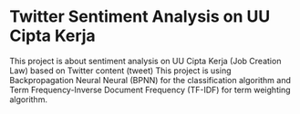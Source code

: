 # Twitter Sentiment Analysis on UU Cipta Kerja
This project is about sentiment analysis on UU Cipta Kerja (Job Creation Law) based on Twitter content (tweet)
This project is using Backpropagation Neural Neural (BPNN) for the classification algorithm and Term Frequency-Inverse Document Frequency (TF-IDF) for term weighting algorithm.
